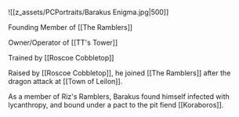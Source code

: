 ![[z_assets/PCPortraits/Barakus Enigma.jpg|500]]

Founding Member of [[The Ramblers]]

Owner/Operator of [[TT's Tower]]

Trained by [[Roscoe Cobbletop]]

Raised by [[Roscoe Cobbletop]], he joined [[The Ramblers]] after the dragon attack at [[Town of Leilon]]. 

As a member of Riz's Ramblers, Barakus found himself infected with lycanthropy, and bound under a pact to the pit fiend [[Koraboros]].